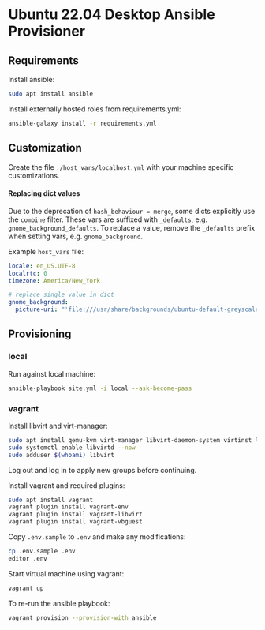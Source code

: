 # Ubuntu 22.04 Desktop Ansible Provisioner

## Requirements

Install ansible:
```sh
sudo apt install ansible
```

Install externally hosted roles from requirements.yml:
```sh
ansible-galaxy install -r requirements.yml
```

## Customization

Create the file `./host_vars/localhost.yml` with your machine specific customizations.

#### Replacing dict values

Due to the deprecation of `hash_behaviour = merge`, some dicts explicitly use the `combine` filter.
These vars are suffixed with `_defaults`, e.g. `gnome_background_defaults`. To replace a value,
remove the `_defaults` prefix when setting vars, e.g. `gnome_background`.

Example `host_vars` file:

```yaml
locale: en_US.UTF-8
localrtc: 0
timezone: America/New_York

# replace single value in dict
gnome_background:
  picture-uri: "'file:///usr/share/backgrounds/ubuntu-default-greyscale-wallpaper.png'"
```

## Provisioning

### local

Run against local machine:
```sh
ansible-playbook site.yml -i local --ask-become-pass 
```

### vagrant

Install libvirt and virt-manager:
```sh
sudo apt install qemu-kvm virt-manager libvirt-daemon-system virtinst libvirt-clients bridge-utils
sudo systemctl enable libvirtd --now
sudo adduser $(whoami) libvirt
```
Log out and log in to apply new groups before continuing. 

Install vagrant and required plugins:
```sh
sudo apt install vagrant
vagrant plugin install vagrant-env
vagrant plugin install vagrant-libvirt
vagrant plugin install vagrant-vbguest
```
Copy `.env.sample` to `.env` and make any modifications:
```sh
cp .env.sample .env
editor .env
```
Start virtual machine using vagrant:
```sh
vagrant up
```
To re-run the ansible playbook:
```sh
vagrant provision --provision-with ansible
```
